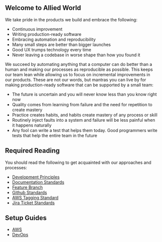 Welcome to Allied World
-----------------------

We take pride in the products we build and embrace the following:

* Continuous improvement
* Writing production-ready software
* Embracing automation and reproducibility
* Many small steps are better than bigger launches
* Good UX trumps technology every time
* Never leaving a codebase in worse shape than how you found it

We succeed by automating anything that a computer can do better than a human and making our processes as reproducible as possible. This keeps our team lean while allowing us to focus on incremental improvements in our products. These are not our words, but mantras you can live by for making production-ready software that can be supported by a small team:

* The future is uncertain and you will never know less than you know right now
* Quality comes from learning from failure and the need for repetition to create mastery
* Practice creates habits, and habits create mastery of any process or skill
* Routinely inject faults into a system and failure will be less painful when it happens naturally
* Any fool can write a test that helps them today. Good programmers write tests that help the entire team in the future

## Required Reading
You should read the following to get acquainted with our approaches and processes:

* [Development Principles](development-principles.md)
* [Documentation Standards](documentation-standards.md)
* [Feature Branch](feature-branch.md)
* [Github Standards](github-standards.md)
* [AWS Tagging Standard](tagging-standard.md)
* [Jira Ticket Standards](jira-ticket-standards.md)

## Setup Guides
* [AWS](aws-account.md)
* [DevOps](devops.md)
